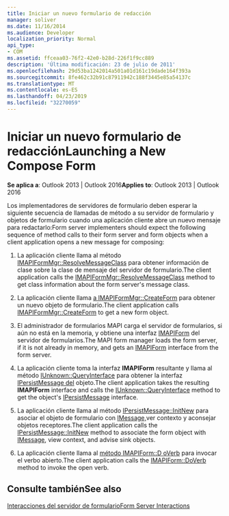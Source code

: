 ```yaml
---
title: Iniciar un nuevo formulario de redacción
manager: soliver
ms.date: 11/16/2014
ms.audience: Developer
localization_priority: Normal
api_type:
- COM
ms.assetid: ffceaa03-76f2-42e0-b28d-226f1f9cc889
description: 'Última modificación: 23 de julio de 2011'
ms.openlocfilehash: 29d53ba1242014a501a01d161c19dade164f393a
ms.sourcegitcommit: 8fe462c32b91c87911942c188f3445e85a54137c
ms.translationtype: MT
ms.contentlocale: es-ES
ms.lasthandoff: 04/23/2019
ms.locfileid: "32270059"
---
```

# <a name="launching-a-new-compose-form"></a><span data-ttu-id="86577-103">Iniciar un nuevo formulario de redacción</span><span class="sxs-lookup"><span data-stu-id="86577-103">Launching a New Compose Form</span></span>

  
  
<span data-ttu-id="86577-104">**Se aplica a**: Outlook 2013 | Outlook 2016</span><span class="sxs-lookup"><span data-stu-id="86577-104">**Applies to**: Outlook 2013 | Outlook 2016</span></span> 
  
<span data-ttu-id="86577-105">Los implementadores de servidores de formulario deben esperar la siguiente secuencia de llamadas de método a su servidor de formulario y objetos de formulario cuando una aplicación cliente abre un nuevo mensaje para redactarlo:</span><span class="sxs-lookup"><span data-stu-id="86577-105">Form server implementers should expect the following sequence of method calls to their form server and form objects when a client application opens a new message for composing:</span></span>
  
1. <span data-ttu-id="86577-106">La aplicación cliente llama al método [IMAPIFormMgr::ResolveMessageClass](imapiformmgr-resolvemessageclass.md) para obtener información de clase sobre la clase de mensaje del servidor de formulario.</span><span class="sxs-lookup"><span data-stu-id="86577-106">The client application calls the [IMAPIFormMgr::ResolveMessageClass](imapiformmgr-resolvemessageclass.md) method to get class information about the form server's message class.</span></span> 
    
2. <span data-ttu-id="86577-107">La aplicación cliente llama [a IMAPIFormMgr::CreateForm](imapiformmgr-createform.md) para obtener un nuevo objeto de formulario.</span><span class="sxs-lookup"><span data-stu-id="86577-107">The client application calls [IMAPIFormMgr::CreateForm](imapiformmgr-createform.md) to get a new form object.</span></span> 
    
3. <span data-ttu-id="86577-108">El administrador de formularios MAPI carga el servidor de formularios, si aún no está en la memoria, y obtiene una interfaz [IMAPIForm](imapiformiunknown.md) del servidor de formularios.</span><span class="sxs-lookup"><span data-stu-id="86577-108">The MAPI form manager loads the form server, if it is not already in memory, and gets an [IMAPIForm](imapiformiunknown.md) interface from the form server.</span></span> 
    
4. <span data-ttu-id="86577-109">La aplicación cliente toma la interfaz **IMAPIForm** resultante y llama al método [IUnknown::QueryInterface](https://msdn.microsoft.com/library/54d5ff80-18db-43f2-b636-f93ac053146d%28Office.15%29.aspx) para obtener la interfaz [IPersistMessage del](ipersistmessageiunknown.md) objeto.</span><span class="sxs-lookup"><span data-stu-id="86577-109">The client application takes the resulting **IMAPIForm** interface and calls the [IUnknown::QueryInterface](https://msdn.microsoft.com/library/54d5ff80-18db-43f2-b636-f93ac053146d%28Office.15%29.aspx) method to get the object's [IPersistMessage](ipersistmessageiunknown.md) interface.</span></span> 
    
5. <span data-ttu-id="86577-110">La aplicación cliente llama al método [IPersistMessage::InitNew](ipersistmessage-initnew.md) para asociar el objeto de formulario con [IMessage,](imessageimapiprop.md)ver contexto y aconsejar objetos receptores.</span><span class="sxs-lookup"><span data-stu-id="86577-110">The client application calls the [IPersistMessage::InitNew](ipersistmessage-initnew.md) method to associate the form object with [IMessage](imessageimapiprop.md), view context, and advise sink objects.</span></span>
    
6. <span data-ttu-id="86577-111">La aplicación cliente llama al [método IMAPIForm::D oVerb](imapiform-doverb.md) para invocar el verbo abierto.</span><span class="sxs-lookup"><span data-stu-id="86577-111">The client application calls the [IMAPIForm::DoVerb](imapiform-doverb.md) method to invoke the open verb.</span></span> 
    
## <a name="see-also"></a><span data-ttu-id="86577-112">Consulte también</span><span class="sxs-lookup"><span data-stu-id="86577-112">See also</span></span>



[<span data-ttu-id="86577-113">Interacciones del servidor de formulario</span><span class="sxs-lookup"><span data-stu-id="86577-113">Form Server Interactions</span></span>](form-server-interactions.md)

